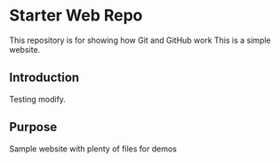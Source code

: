 # Starter Web Repo

This repository is for showing how Git and GitHub work
This is a simple website.

## Introduction
Testing modify.

## Purpose

Sample website with plenty of files for demos

